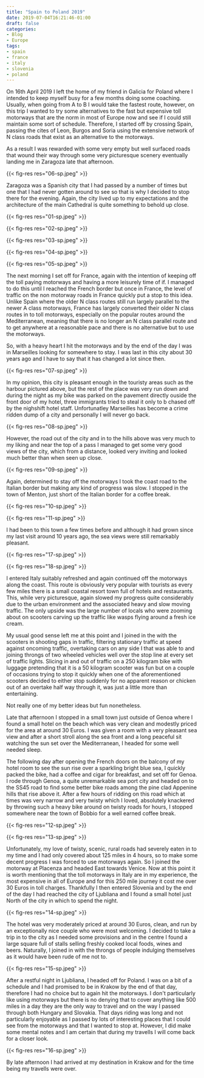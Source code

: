```yaml
---
title: "Spain to Poland 2019"
date: 2019-07-04T16:21:46-01:00
draft: false
categories:
- Blog
- Europe
tags:
- spain
- france
- italy
- slovenia
- poland
---
```


On 16th April 2019 I left the home of my friend in Galicia for Poland where I intended to keep myself busy for a few months doing some coaching. Usually, when going from A to B I would take the fastest route, however, on this trip I wanted to try some alternatives to the fast but expensive toll motorways that are the norm in most of Europe now and see if I could still maintain some sort of schedule. Therefore, I started off by crossing Spain, passing the cites of Leon, Burgos and Soria using the extensive network of N class roads that exist as an alternative to the motorways. 

<!--more-->

As a result I was rewarded with some very empty but well surfaced roads that wound their way through some very picturesque scenery eventually landing me in Zaragoza late that afternoon.

{{< fig-res res="06-sp.jpeg" >}}

Zaragoza was a Spanish city that I had passed by a number of times but one that I had never gotten around to see so that is why I decided to stop there for the evening. Again, the city lived up to my expectations and the architecture of the main Cathedral is quite something to behold up close.

{{< fig-res res="01-sp.jpeg" >}}

{{< fig-res res="02-sp.jpeg" >}}

{{< fig-res res="03-sp.jpeg" >}}

{{< fig-res res="04-sp.jpeg" >}}

{{< fig-res res="05-sp.jpeg" >}}

The next morning I set off for France, again with the intention of keeping off the toll paying motorways and having a more leisurely time of if. I managed to do this until I reached the French border but once in France, the level of traffic on the non motorway roads in France quickly put a stop to this idea. Unlike Spain where the older N class routes still run largely parallel to the newer A class motorways, France has largely converted their older N class routes in to toll motorways, especially on the popular routes around the Mediterranean, meaning that there is no longer an N class parallel route and to get anywhere at a reasonable pace and there is no alternative but to use the motorways. 

So, with a heavy heart I hit the motorways and by the end of the day I was in Marseilles looking for somewhere to stay. I was last in this city about 30 years ago and I have to say that it has changed a lot since then.

{{< fig-res res="07-sp.jpeg" >}}

In my opinion, this city is pleasant enough in the touristy areas such as the harbour pictured above, but the rest of the place was very run down and during the night as my bike was parked on the pavement directly ouside the front door of my hotel, three immigrants tried to steal it only to b chased off by the nighshift hotel staff. Unfortunatley Marseilles has become a crime ridden dump of a city and personally I will never go back.

{{< fig-res res="08-sp.jpeg" >}}

However, the road out of the city and in to the hills above was very much to my liking and near the top of a pass I managed to get some very good views of the city, which from a distance, looked very inviting and looked much better than when seen up close.

{{< fig-res res="09-sp.jpeg" >}}

Again, determined to stay off the motorways I took the coast road to the Italian border but making any kind of progress was slow. I stopped in the town of Menton, just short of the Italian border for a coffee break.

{{< fig-res res="10-sp.jpeg" >}}

{{< fig-res res="11-sp.jpeg" >}}

I had been to this town a few times before and although it had grown since my last visit around 10 years ago, the sea views were still remarkably pleasant.

{{< fig-res res="17-sp.jpeg" >}}

{{< fig-res res="18-sp.jpeg" >}}

I entered Italy suitably refreshed and again continued off the motorways along the coast. This route is obviously very popular with tourists as every few miles there is a small coastal resort town full of hotels and restaurants. This, while very picturesque, again slowed my progress quite considerably due to the urban environment and the associated heavy and slow moving traffic. The only upside was the large number of locals who were zooming about on scooters carving up the traffic like wasps flying around a fresh ice cream. 

My usual good sense left me at this point and I joined in the with the scooters in shooting gaps in traffic, filtering stationary traffic at speed against oncoming traffic, overtaking cars on any side I that was able to and joining throngs of two wheeled vehicles well over the stop line at every set of traffic lights. Slicing in and out of traffic on a 250 kilogram bike with luggage pretending that it is a 50 kilogram scooter was fun but on a couple of occasions trying to stop it quickly when one of the aforementioned scooters decided to either stop suddenly for no apparent reason or chicken out of an overtake half way through it, was just a little more than entertaining.

Not really one of my better ideas but fun nonetheless.

Late that afternoon I stopped in a small town just outside of Genoa where I found a small hotel on the beach which was very clean and modestly priced for the area at around 30 Euros. I was given a room with a very pleasant sea view and after a short stroll along the sea front and a long peaceful sit watching the sun set over the Mediterranean, I headed for some well needed sleep.

The following day after opening the French doors on the balcony of my hotel room to see the sun rise over a sparkling bright blue sea, I quickly packed the bike, had a coffee and cigar for breakfast, and set off for Genoa. I rode through Genoa, a quite unremarkable sea port city and headed on to the SS45 road to find some better bike roads among the pine clad Appenine hills that rise above it. After a few hours of ridding on this road which at times was very narrow and very twisty which I loved, absolutely knackered by throwing such a heavy bike around on twisty roads for hours, I stopped somewhere near the town of Bobbio for a well earned coffee break.

{{< fig-res res="12-sp.jpeg" >}}

{{< fig-res res="13-sp.jpeg" >}}

Unfortunately, my love of twisty, scenic, rural roads had severely eaten in to my time and I had only covered about 125 miles in 4 hours, so to make some decent progress I was forced to use motorways again. So I joined the motorway at Placenza and headed East towards Venice. Now at this point it is worth mentioning that the toll motorways in Italy are in my experience, the most expensive in all of Europe and for this 250 mile journey it cost me over 30 Euros in toll charges. Thankfully I then entered Slovenia and by the end of the day I had reached the city of Ljubliana and I found a small hotel just North of the city in which to spend the night.

{{< fig-res res="14-sp.jpeg" >}}

The hotel was very moderately priced at around 30 Euros, clean, and run by an exceptionally nice couple who were most welcoming. I decided to take a trip in to the city as I needed some provisions and in the centre I found a large square full of stalls selling freshly cooked local foods, wines and beers. Naturally, I joined in with the throngs of people indulging themselves as it would have been rude of me not to.

{{< fig-res res="15-sp.jpeg" >}}

After a restful night in Ljubliana, I headed off for Poland. I was on a bit of a schedule and I had promised to be in Krakow by the end of that day, therefore I had no choice but to again hit the motorways. I don't particularly like using motorways but there is no denying that to cover anything like 500 miles in a day they are the only way to travel and on the way I passed through both Hungary and Slovakia. That days riding was long and not particularly enjoyable as I passed by lots of interesting places that I could see from the motorways and that I wanted to stop at. However, I did make some mental notes and I am certain that during my travells I will come back for a closer look.

{{< fig-res res="16-sp.jpeg" >}}

By late afternoon I had arrived at my destination in Krakow and for the time being my travells were over.